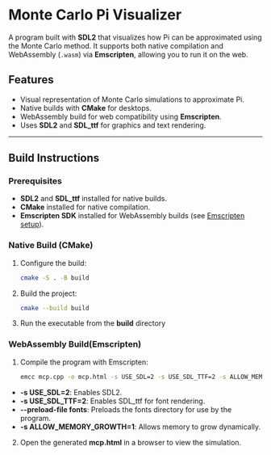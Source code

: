 # Monte Carlo Pi Visualizer

A program built with **SDL2** that visualizes how Pi can be approximated using the Monte Carlo method. It supports both native compilation and WebAssembly (`.wasm`) via **Emscripten**, allowing you to run it on the web.

## Features
- Visual representation of Monte Carlo simulations to approximate Pi.
- Native builds with **CMake** for desktops.
- WebAssembly build for web compatibility using **Emscripten**.
- Uses **SDL2** and **SDL_ttf** for graphics and text rendering.

---

## Build Instructions

### Prerequisites
- **SDL2** and **SDL_ttf** installed for native builds.
- **CMake** installed for native compilation.
- **Emscripten SDK** installed for WebAssembly builds (see [Emscripten setup](https://emscripten.org/docs/getting_started/downloads.html)).

### Native Build (CMake)
1. Configure the build:
   ```bash
   cmake -S . -B build
    ```
2. Build the project:
   ```bash 
   cmake --build build 
   ```
3. Run the executable from the **build** directory

### WebAssembly Build(Emscripten) ###
1. Compile the program with Emscripten:
   ```bash
   emcc mcp.cpp -o mcp.html -s USE_SDL=2 -s USE_SDL_TTF=2 -s ALLOW_MEMORY_GROWTH=1 --preload-file fonts
   ```
- **-s USE_SDL=2**: Enables SDL2.
- **-s USE_SDL_TTF=2**: Enables SDL_ttf for font rendering.
- **--preload-file fonts**: Preloads the fonts directory for use by the program.
- **-s ALLOW_MEMORY_GROWTH=1**: Allows memory to grow dynamically.
   
 2.  Open the generated **mcp.html** in a browser to view the simulation.
